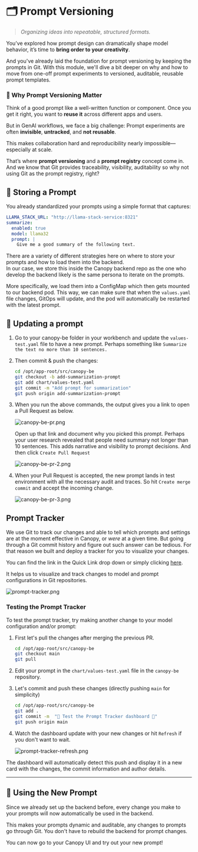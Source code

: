 # 🗂️ Prompt Versioning

> *Organizing ideas into repeatable, structured formats.*

You’ve explored how prompt design can dramatically shape model behavior, it’s time to **bring order to your creativity**.

And you've already laid the foundation for prompt versioning by keeping the prompts in Git. With this module, we'll dive a bit deeper on why and how to move from one-off prompt experiments to versioned, auditable, reusable prompt templates.

### 🎯 Why Prompt Versioning Matter

Think of a good prompt like a well-written function or component. Once you get it right, you want to **reuse it** across different apps and users.

But in GenAI workflows, we face a big challenge: Prompt experiments are often **invisible**, **untracked**, and **not reusable**.

This makes collaboration hard and reproducibility nearly impossible—especially at scale.

That’s where **prompt versioning** and a **prompt registry** concept come in. And we know that Git provides traceability, visibility, auditability so why not using Git as the prompt registry, right?

## 🧱 Storing a Prompt

You already standardized your prompts using a simple format that captures:

```yaml
LLAMA_STACK_URL: "http://llama-stack-service:8321"
summarize:
  enabled: true
  model: llama32
  prompt: |
    Give me a good summary of the following text.
```

There are a variety of different strategies here on where to store your prompts and how to load them into the backend.  
In our case, we store this inside the Canopy backend repo as the one who develop the backend likely is the same persona to iterate on the prompts.

More specifically, we load them into a ConfigMap which then gets mounted to our backend pod. This way, we can make sure that when the `values.yaml` file changes, GitOps will update, and the pod will automatically be restarted with the latest prompt.


## 🧪 Updating a prompt

1. Go to your canopy-be folder in your workbench and update the `values-test.yaml` file to have a new prompt. Perhaps something like `Summarize the text no more than 10 sentences.` 

2. Then commit & push the changes:

    ```bash
    cd /opt/app-root/src/canopy-be
    git checkout -b add-summarization-prompt
    git add chart/values-test.yaml
    git commit -m "Add prompt for summarization"
    git push origin add-summarization-prompt
    ```

3. When you run the above commands, the output gives you a link to open a Pull Request as below.

    ![canopy-be-pr.png](./images/canopy-be-pr.png)

    Open up that link and document why you picked this prompt. Perhaps your user research revealed that people need summary not longer than 10 sentences. This adds narrative and visibility to prompt decisions. And then click `Create Pull Request`

    ![canopy-be-pr-2.png](./images/canopy-be-pr-2.png)

4. When your Pull Request is accepted, the new prompt lands in test environment with all the necessary audit and traces.
   So hit `Create merge commit` and accept the incoming change.

    ![canopy-be-pr-3.png](./images/canopy-be-pr-3.png)

## Prompt Tracker

We use Git to track our changes and able to tell which prompts and settings are at the moment effective in Canopy, or _were_ at a given time. But going through a Git commit history and figure out such answer can be tedious. For that reason we built and deploy a tracker for you to visualize your changes. 

You can find the link in the Quick Link drop down or simply clicking [here](https://prompt-tracker-ai501.<CLUSTER_DOMAIN>/<USER_NAME>/<CLUSTER_DOMAIN>). 

It helps us to visualize and track changes to model and prompt configurations in Git repositories.

![prompt-tracker.png](./images/prompt-tracker.png)


### Testing the Prompt Tracker

To test the prompt tracker, try making another change to your model configuration and/or prompt:

1. First let's pull the changes after merging the previous PR.

    ```bash
    cd /opt/app-root/src/canopy-be
    git checkout main
    git pull
    ```

2. Edit your prompt in the `chart/values-test.yaml` file in the `canopy-be` repository. 

3. Let's commit and push these changes (directly pushing `main` for simplicity)

    ```bash
    cd /opt/app-root/src/canopy-be
    git add .
    git commit -m  "🦊 Test the Prompt Tracker dashboard 🦊"
    git push origin main
    ```

4. Watch the dashboard update with your new changes or hit `Refresh` if you don't want to wait.

    ![prompt-tracker-refresh.png](./images/prompt-tracker-refresh.png)

The dashboard will automatically detect this push and display it in a new card with the changes, the commit information and author details. 

---

## 🌿 Using the New Prompt

Since we already set up the backend before, every change you make to your prompts will now automatically be used in the backend.

This makes your prompts dynamic and auditable, any changes to prompts go through Git. You don't have to rebuild the backend for prompt changes.

You can now go to your Canopy UI and try out your new prompt!
